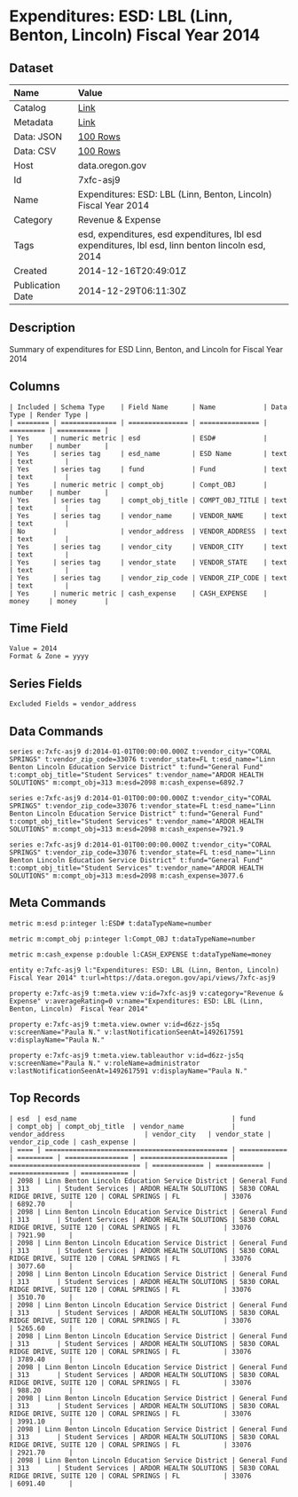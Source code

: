# Expenditures: ESD: LBL (Linn, Benton, Lincoln) Fiscal Year 2014

## Dataset

| Name | Value |
| :--- | :---- |
| Catalog | [Link](https://catalog.data.gov/dataset/expenditures-esd-lbl-linn-benton-lincoln-fiscal-year-2014-53e07) |
| Metadata | [Link](https://data.oregon.gov/api/views/7xfc-asj9) |
| Data: JSON | [100 Rows](https://data.oregon.gov/api/views/7xfc-asj9/rows.json?max_rows=100) |
| Data: CSV | [100 Rows](https://data.oregon.gov/api/views/7xfc-asj9/rows.csv?max_rows=100) |
| Host | data.oregon.gov |
| Id | 7xfc-asj9 |
| Name | Expenditures: ESD: LBL (Linn, Benton, Lincoln) Fiscal Year 2014 |
| Category | Revenue & Expense |
| Tags | esd, expenditures, esd expenditures, lbl esd expenditures, lbl esd, linn benton lincoln esd, 2014 |
| Created | 2014-12-16T20:49:01Z |
| Publication Date | 2014-12-29T06:11:30Z |

## Description

Summary of expenditures for ESD Linn, Benton, and Lincoln for Fiscal Year 2014

## Columns

```ls
| Included | Schema Type    | Field Name      | Name            | Data Type | Render Type |
| ======== | ============== | =============== | =============== | ========= | =========== |
| Yes      | numeric metric | esd             | ESD#            | number    | number      |
| Yes      | series tag     | esd_name        | ESD Name        | text      | text        |
| Yes      | series tag     | fund            | Fund            | text      | text        |
| Yes      | numeric metric | compt_obj       | Compt_OBJ       | number    | number      |
| Yes      | series tag     | compt_obj_title | COMPT_OBJ_TITLE | text      | text        |
| Yes      | series tag     | vendor_name     | VENDOR_NAME     | text      | text        |
| No       |                | vendor_address  | VENDOR_ADDRESS  | text      | text        |
| Yes      | series tag     | vendor_city     | VENDOR_CITY     | text      | text        |
| Yes      | series tag     | vendor_state    | VENDOR_STATE    | text      | text        |
| Yes      | series tag     | vendor_zip_code | VENDOR_ZIP_CODE | text      | text        |
| Yes      | numeric metric | cash_expense    | CASH_EXPENSE    | money     | money       |
```

## Time Field

```ls
Value = 2014
Format & Zone = yyyy
```

## Series Fields

```ls
Excluded Fields = vendor_address
```

## Data Commands

```ls
series e:7xfc-asj9 d:2014-01-01T00:00:00.000Z t:vendor_city="CORAL SPRINGS" t:vendor_zip_code=33076 t:vendor_state=FL t:esd_name="Linn Benton Lincoln Education Service District" t:fund="General Fund" t:compt_obj_title="Student Services" t:vendor_name="ARDOR HEALTH SOLUTIONS" m:compt_obj=313 m:esd=2098 m:cash_expense=6892.7

series e:7xfc-asj9 d:2014-01-01T00:00:00.000Z t:vendor_city="CORAL SPRINGS" t:vendor_zip_code=33076 t:vendor_state=FL t:esd_name="Linn Benton Lincoln Education Service District" t:fund="General Fund" t:compt_obj_title="Student Services" t:vendor_name="ARDOR HEALTH SOLUTIONS" m:compt_obj=313 m:esd=2098 m:cash_expense=7921.9

series e:7xfc-asj9 d:2014-01-01T00:00:00.000Z t:vendor_city="CORAL SPRINGS" t:vendor_zip_code=33076 t:vendor_state=FL t:esd_name="Linn Benton Lincoln Education Service District" t:fund="General Fund" t:compt_obj_title="Student Services" t:vendor_name="ARDOR HEALTH SOLUTIONS" m:compt_obj=313 m:esd=2098 m:cash_expense=3077.6
```

## Meta Commands

```ls
metric m:esd p:integer l:ESD# t:dataTypeName=number

metric m:compt_obj p:integer l:Compt_OBJ t:dataTypeName=number

metric m:cash_expense p:double l:CASH_EXPENSE t:dataTypeName=money

entity e:7xfc-asj9 l:"Expenditures: ESD: LBL (Linn, Benton, Lincoln)  Fiscal Year 2014" t:url=https://data.oregon.gov/api/views/7xfc-asj9

property e:7xfc-asj9 t:meta.view v:id=7xfc-asj9 v:category="Revenue & Expense" v:averageRating=0 v:name="Expenditures: ESD: LBL (Linn, Benton, Lincoln)  Fiscal Year 2014"

property e:7xfc-asj9 t:meta.view.owner v:id=d6zz-js5q v:screenName="Paula N." v:lastNotificationSeenAt=1492617591 v:displayName="Paula N."

property e:7xfc-asj9 t:meta.view.tableauthor v:id=d6zz-js5q v:screenName="Paula N." v:roleName=administrator v:lastNotificationSeenAt=1492617591 v:displayName="Paula N."
```

## Top Records

```ls
| esd  | esd_name                                       | fund         | compt_obj | compt_obj_title  | vendor_name            | vendor_address                    | vendor_city   | vendor_state | vendor_zip_code | cash_expense | 
| ==== | ============================================== | ============ | ========= | ================ | ====================== | ================================= | ============= | ============ | =============== | ============ | 
| 2098 | Linn Benton Lincoln Education Service District | General Fund | 313       | Student Services | ARDOR HEALTH SOLUTIONS | 5830 CORAL RIDGE DRIVE, SUITE 120 | CORAL SPRINGS | FL           | 33076           | 6892.70      | 
| 2098 | Linn Benton Lincoln Education Service District | General Fund | 313       | Student Services | ARDOR HEALTH SOLUTIONS | 5830 CORAL RIDGE DRIVE, SUITE 120 | CORAL SPRINGS | FL           | 33076           | 7921.90      | 
| 2098 | Linn Benton Lincoln Education Service District | General Fund | 313       | Student Services | ARDOR HEALTH SOLUTIONS | 5830 CORAL RIDGE DRIVE, SUITE 120 | CORAL SPRINGS | FL           | 33076           | 3077.60      | 
| 2098 | Linn Benton Lincoln Education Service District | General Fund | 313       | Student Services | ARDOR HEALTH SOLUTIONS | 5830 CORAL RIDGE DRIVE, SUITE 120 | CORAL SPRINGS | FL           | 33076           | 3510.70      | 
| 2098 | Linn Benton Lincoln Education Service District | General Fund | 313       | Student Services | ARDOR HEALTH SOLUTIONS | 5830 CORAL RIDGE DRIVE, SUITE 120 | CORAL SPRINGS | FL           | 33076           | 5265.60      | 
| 2098 | Linn Benton Lincoln Education Service District | General Fund | 313       | Student Services | ARDOR HEALTH SOLUTIONS | 5830 CORAL RIDGE DRIVE, SUITE 120 | CORAL SPRINGS | FL           | 33076           | 3789.40      | 
| 2098 | Linn Benton Lincoln Education Service District | General Fund | 313       | Student Services | ARDOR HEALTH SOLUTIONS | 5830 CORAL RIDGE DRIVE, SUITE 120 | CORAL SPRINGS | FL           | 33076           | 988.20       | 
| 2098 | Linn Benton Lincoln Education Service District | General Fund | 313       | Student Services | ARDOR HEALTH SOLUTIONS | 5830 CORAL RIDGE DRIVE, SUITE 120 | CORAL SPRINGS | FL           | 33076           | 3991.10      | 
| 2098 | Linn Benton Lincoln Education Service District | General Fund | 313       | Student Services | ARDOR HEALTH SOLUTIONS | 5830 CORAL RIDGE DRIVE, SUITE 120 | CORAL SPRINGS | FL           | 33076           | 2921.70      | 
| 2098 | Linn Benton Lincoln Education Service District | General Fund | 313       | Student Services | ARDOR HEALTH SOLUTIONS | 5830 CORAL RIDGE DRIVE, SUITE 120 | CORAL SPRINGS | FL           | 33076           | 6091.40      | 
```